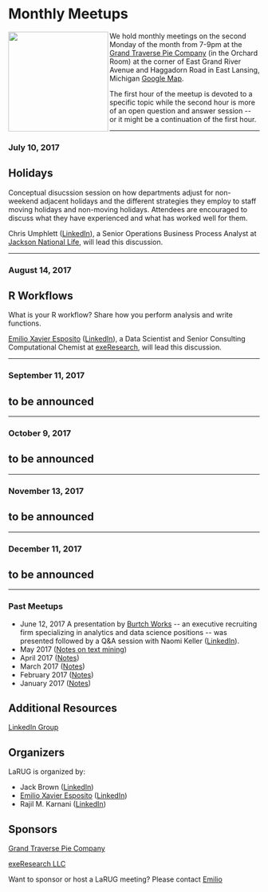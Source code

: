 
# Monthly Meetups

<a href="url"><img src="https://lansingarearusersgroup.github.io/images/LansingAreaRUserGroup_CIRCLE-w-Michigan-logo_300dpi.png" align="left" height="200"></a>We hold monthly meetings on the second Monday of the month from 7-9pm at the [Grand Traverse Pie Company](http://gtpie.com) (in the Orchard Room) at the corner of East Grand River Avenue and Haggadorn Road in East Lansing, Michigan [Google Map](https://www.google.com/maps/place/Grand+Traverse+Pie+Company/@42.7302255,-84.4648517,17z/data=!4m12!1m6!3m5!1s0x8822c29e2298637f:0x65a99056073bd352!2sGrand+Traverse+Pie+Company!8m2!3d42.7302255!4d-84.4626577!3m4!1s0x8822c29e2298637f:0x65a99056073bd352!8m2!3d42.7302255!4d-84.4626577).

The first hour of the meetup is devoted to a specific topic while the second hour is more of an open question and answer session -- or it might be a continuation of the first hour.

------

### July 10, 2017
## Holidays
Conceptual disucssion session on how departments adjust for non-weekend adjacent holidays and the different strategies they employ to staff moving holidays and non-moving holidays. Attendees are encouraged to discuss what they have experienced and what has worked well for them.

Chris Umphlett ([LinkedIn](https://www.linkedin.com/in/chris-umphlett-2a905669)), a Senior Operations Business Process Analyst at [Jackson National Life](www.jackson.com), will lead this discussion. 

------

### August 14, 2017
## R Workflows
What is your R workflow? Share how you perform analysis and write functions.

[Emilio Xavier Esposito](https://github.com/emilioxavier) ([LinkedIn](https://www.linkedin.com/in/emilioxavieresposito/)), a Data Scientist and Senior Consulting Computational Chemist at [exeResearch](www.exeResearch.com), will lead this discussion.

------

### September 11, 2017
## to be announced


------

### October 9, 2017
## to be announced


------

### November 13, 2017
## to be announced


------

### December 11, 2017
## to be announced

------

### Past Meetups
- June 12, 2017 A presentation by [Burtch Works](http://www.burtchworks.com) -- an executive recruiting firm specializing in analytics and data science positions -- was presented followed by a Q&A session with Naomi Keller ([LinkedIn](https://www.linkedin.com/in/naomikeller/)).
- May 2017 ([Notes on text mining](https://lansingarearusersgroup.github.io/may2017))
- April 2017 ([Notes](https://lansingarearusersgroup.github.io/apr2017))
- March 2017 ([Notes](https://lansingarearusersgroup.github.io/mar2017))
- February 2017 ([Notes](https://lansingarearusersgroup.github.io/feb2017))
- January 2017 ([Notes](https://lansingarearusersgroup.github.io/jan2017))

## Additional Resources
[LinkedIn Group](https://www.linkedin.com/groups/12048353)


## Organizers

LaRUG is organized by:
- Jack Brown ([LinkedIn](https://www.linkedin.com/in/jackbrown1/))
- [Emilio Xavier Esposito](https://github.com/emilioxavier) ([LinkedIn](https://www.linkedin.com/in/emilioxavieresposito/))
- Rajil M. Karnani ([LinkedIn](https://www.linkedin.com/in/rajilkarnani/))

## Sponsors

[Grand Traverse Pie Company](http://gtpie.com)

[exeResearch LLC](http://www.exeResearch.com)

Want to sponsor or host a LaRUG meeting? Please contact [Emilio](https://github.com/emilioxavier)
